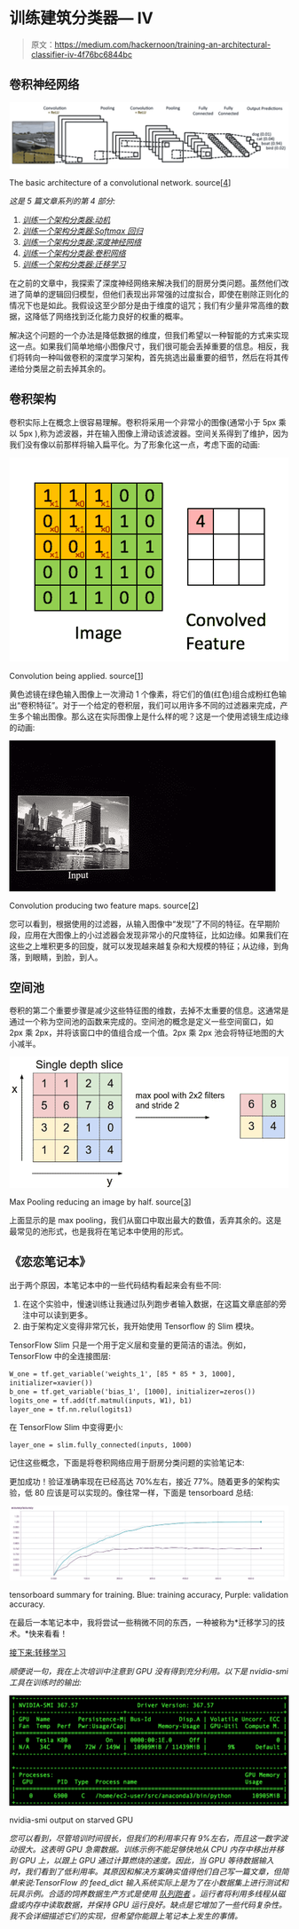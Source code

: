 # 训练建筑分类器— IV

> 原文：<https://medium.com/hackernoon/training-an-architectural-classifier-iv-4f76bc6844bc>

## 卷积神经网络

![](img/8fb4288b08f1fe0273d8ea90bf448ad3.png)

The basic architecture of a convolutional network. source[[4](https://www.clarifai.com/technology)]

*这是 5 篇文章系列的第 4 部分:*

1.  [*训练一个架构分类器:动机*](/@mcculloughrt/training-an-architectural-classifier-5f1b4f512368)
2.  [*训练一个架构分类器:Softmax 回归*](/@mcculloughrt/training-an-architectural-classifier-ii-bf29eca3cfa6)
3.  [*训练一个架构分类器:深度神经网络*](/@mcculloughrt/training-an-architectural-classifier-iii-84dd5f3cf51c)
4.  [*训练一个架构分类器:卷积网络*](/@mcculloughrt/training-an-architectural-classifier-iv-4f76bc6844bc)
5.  [*训练一个架构分类器:迁移学习*](/@mcculloughrt/training-an-architectural-classifier-v-fe82e83e94ec)

在之前的文章中，我探索了深度神经网络来解决我们的厨房分类问题。虽然他们改进了简单的逻辑回归模型，但他们表现出非常强的过度拟合，即使在剔除正则化的情况下也是如此。我假设这至少部分是由于维度的诅咒；我们有少量非常高维的数据，这降低了网络找到泛化能力良好的权重的概率。

解决这个问题的一个办法是降低数据的维度，但我们希望以一种智能的方式来实现这一点。如果我们简单地缩小图像尺寸，我们很可能会丢掉重要的信息。相反，我们将转向一种叫做卷积的深度学习架构，首先挑选出最重要的细节，然后在将其传递给分类层之前去掉其余的。

## 卷积架构

卷积实际上在概念上很容易理解。卷积将采用一个非常小的图像(通常小于 5px 乘以 5px ),称为滤波器，并在输入图像上滑动该滤波器。空间关系得到了维护，因为我们没有像以前那样将输入扁平化。为了形象化这一点，考虑下面的动画:

![](img/0e7de8a67e0c197106c87d417e45b499.png)

Convolution being applied. source[[1](http://deeplearning.stanford.edu/wiki/index.php/Feature_extraction_using_convolution)]

黄色滤镜在绿色输入图像上一次滑动 1 个像素，将它们的值(红色)组合成粉红色输出“卷积特征”。对于一个给定的卷积层，我们可以用许多不同的过滤器来完成，产生多个输出图像。那么这在实际图像上是什么样的呢？这是一个使用滤镜生成边缘的动画:

![](img/6696be14fd8e2a392c954e1f0a4755dd.png)

Convolution producing two feature maps. source[[2](http://cs.nyu.edu/~fergus/tutorials/deep_learning_cvpr12/)]

您可以看到，根据使用的过滤器，从输入图像中“发现”了不同的特征。在早期阶段，应用在大图像上的小过滤器会发现非常小的尺度特征，比如边缘。如果我们在这些之上堆积更多的回旋，就可以发现越来越复杂和大规模的特征；从边缘，到角落，到眼睛，到脸，到人。

## 空间池

卷积的第二个重要步骤是减少这些特征图的维数，去掉不太重要的信息。这通常是通过一个称为空间池的函数来完成的。空间池的概念是定义一些空间窗口，如 2px 乘 2px，并将该窗口中的值组合成一个值。2px 乘 2px 池会将特征地图的大小减半。

![](img/43c9d1def28f9c877534635172a57cd8.png)

Max Pooling reducing an image by half. source[[3](http://cs231n.github.io/convolutional-networks/)]

上面显示的是 max pooling，我们从窗口中取出最大的数值，丢弃其余的。这是最常见的池形式，也是我将在笔记本中使用的形式。

## 《恋恋笔记本》

出于两个原因，本笔记本中的一些代码结构看起来会有些不同:

1.  在这个实验中，慢速训练让我通过队列跑步者输入数据，在这篇文章底部的旁注中可以读到更多。
2.  由于架构定义变得非常冗长，我开始使用 Tensorflow 的 Slim 模块。

TensorFlow Slim 只是一个用于定义层和变量的更简洁的语法。例如，TensorFlow 中的全连接图层:

```
W_one = tf.get_variable('weights_1', [85 * 85 * 3, 1000], initializer=xavier())
b_one = tf.get_variable('bias_1', [1000], initializer=zeros())
logits_one = tf.add(tf.matmul(inputs, W1), b1)
layer_one = tf.nn.relu(logits1)
```

在 TensorFlow Slim 中变得更小:

```
layer_one = slim.fully_connected(inputs, 1000)
```

记住这些概念，下面是将卷积网络应用于厨房分类问题的实验笔记本:

更加成功！验证准确率现在已经高达 70%左右，接近 77%。随着更多的架构实验，低 80 应该是可以实现的。像往常一样，下面是 tensorboard 总结:

![](img/01daa75ec3ac53bf8f7fd484906d50e8.png)

tensorboard summary for training. Blue: training accuracy, Purple: validation accuracy.

在最后一本笔记本中，我将尝试一些稍微不同的东西，一种被称为*迁移学习的技术。*快来看看！

[接下来:转移学习](/@mcculloughrt/training-an-architectural-classifier-v-fe82e83e94ec)

*顺便说一句，我在上次培训中注意到 GPU 没有得到充分利用。以下是 nvidia-smi 工具在训练时的输出:*

![](img/9f760ac4f080c101cc8becc0a8d08e34.png)

nvidia-smi output on starved GPU

*您可以看到，尽管培训时间很长，但我们的利用率只有 9%左右，而且这一数字波动很大。这表明 GPU 急需数据。训练示例不能足够快地从 CPU 内存中移出并移到 GPU 上，以跟上 GPU 通过计算燃烧的速度。因此，当 GPU 等待数据输入时，我们看到了低利用率。其原因和解决方案确实值得他们自己写一篇文章，但简单来说:TensorFlow 的 feed_dict 输入系统实际上是为了在小数据集上进行测试和玩具示例。合适的饲养数据生产方式是使用* [*队列跑者*](https://www.tensorflow.org/programmers_guide/threading_and_queues) *。运行者将利用多线程从磁盘或内存中读取数据，并保持 GPU 运行良好。缺点是它增加了一些代码复杂性。我不会详细描述它们的实现，但希望你能跟上笔记本上发生的事情。*